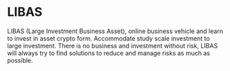 # LIBAS
LIBAS (Large Investment Business Asset), online business vehicle and learn to invest in asset crypto form. Accommodate study scale investment to large investment. There is no business and investment without risk, LIBAS will always try to find solutions to reduce and manage risks as much as possible.
